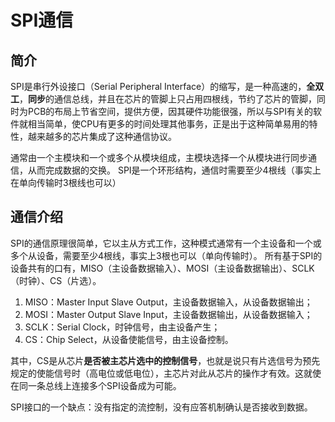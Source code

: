 # SPI通信

## 简介
SPI是串行外设接口（Serial Peripheral Interface）的缩写，是一种高速的，**全双工**，**同步**的通信总线，并且在芯片的管脚上只占用四根线，节约了芯片的管脚，同时为PCB的布局上节省空间，提供方便，因其硬件功能很强，所以与SPI有关的软件就相当简单，使CPU有更多的时间处理其他事务，正是出于这种简单易用的特性，越来越多的芯片集成了这种通信协议。

通常由一个主模块和一个或多个从模块组成，主模块选择一个从模块进行同步通信，从而完成数据的交换。
SPI是一个环形结构，通信时需要至少4根线（事实上在单向传输时3根线也可以）

## 通信介绍
SPI的通信原理很简单，它以主从方式工作，这种模式通常有一个主设备和一个或多个从设备，需要至少4根线，事实上3根也可以（单向传输时）。
所有基于SPI的设备共有的口有，MISO（主设备数据输入）、MOSI（主设备数据输出）、SCLK（时钟）、CS（片选）。

1. MISO：Master Input Slave Output，主设备数据输入，从设备数据输出；
2. MOSI：Master Output Slave Input，主设备数据输出，从设备数据输入；
3. SCLK：Serial Clock，时钟信号，由主设备产生；
4. CS：Chip Select，从设备使能信号，由主设备控制。

其中，CS是从芯片**是否被主芯片选中的控制信号**，也就是说只有片选信号为预先规定的使能信号时（高电位或低电位），主芯片对此从芯片的操作才有效。这就使在同一条总线上连接多个SPI设备成为可能。

SPI接口的一个缺点：没有指定的流控制，没有应答机制确认是否接收到数据。